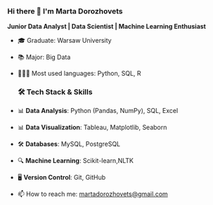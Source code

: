 ### Hi there 👋 I'm Marta Dorozhovets

**Junior Data Analyst | Data Scientist | Machine Learning Enthusiast**  

 - 🎓 Graduate: Warsaw University
 - 📚 Major: Big Data
 - 👩🏽‍💻 Most used languages: Python, SQL, R

   ### 🛠 Tech Stack & Skills  

- 📊 **Data Analysis**: Python (Pandas, NumPy), SQL, Excel  
- 📊 **Data Visualization**: Tableau, Matplotlib, Seaborn  
- 🛠 **Databases**: MySQL, PostgreSQL  
- 🔍 **Machine Learning**: Scikit-learn,NLTK 
- 🖥 **Version Control**: Git, GitHub
  
 - 📫 How to reach me: martadorozhovets@gmail.com

